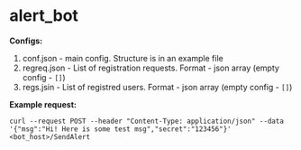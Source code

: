 # alert_bot

**Configs:**
1. conf.json - main config. Structure is in an example file
2. regreq.json - List of registration requests. Format - json array (empty config - ``[]``)
3. regs.jsin - List of registred users. Format - json array (empty config - ``[]``)

**Example request:** 

``curl --request POST --header "Content-Type: application/json" --data '{"msg":"Hi! Here is some test msg","secret":"123456"}' <bot_host>/SendAlert ``
